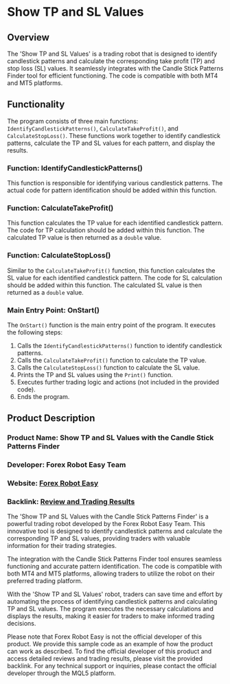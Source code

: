 # Show TP and SL Values

## Overview
The 'Show TP and SL Values' is a trading robot that is designed to identify candlestick patterns and calculate the corresponding take profit (TP) and stop loss (SL) values. It seamlessly integrates with the Candle Stick Patterns Finder tool for efficient functioning. The code is compatible with both MT4 and MT5 platforms.

## Functionality
The program consists of three main functions: `IdentifyCandlestickPatterns()`, `CalculateTakeProfit()`, and `CalculateStopLoss()`. These functions work together to identify candlestick patterns, calculate the TP and SL values for each pattern, and display the results.

### Function: IdentifyCandlestickPatterns()
This function is responsible for identifying various candlestick patterns. The actual code for pattern identification should be added within this function.

### Function: CalculateTakeProfit()
This function calculates the TP value for each identified candlestick pattern. The code for TP calculation should be added within this function. The calculated TP value is then returned as a `double` value.

### Function: CalculateStopLoss()
Similar to the `CalculateTakeProfit()` function, this function calculates the SL value for each identified candlestick pattern. The code for SL calculation should be added within this function. The calculated SL value is then returned as a `double` value.

### Main Entry Point: OnStart()
The `OnStart()` function is the main entry point of the program. It executes the following steps:
1. Calls the `IdentifyCandlestickPatterns()` function to identify candlestick patterns.
2. Calls the `CalculateTakeProfit()` function to calculate the TP value.
3. Calls the `CalculateStopLoss()` function to calculate the SL value.
4. Prints the TP and SL values using the `Print()` function.
5. Executes further trading logic and actions (not included in the provided code).
6. Ends the program.

## Product Description

### Product Name: Show TP and SL Values with the Candle Stick Patterns Finder
### Developer: Forex Robot Easy Team
### Website: [Forex Robot Easy](https://www.forexroboteasy.com/)
### Backlink: [Review and Trading Results](https://forexroboteasy.com/forex-robot-review/review-show-tp-and-sl-values-with-the-candle-stick-patterns-finder/)

The 'Show TP and SL Values with the Candle Stick Patterns Finder' is a powerful trading robot developed by the Forex Robot Easy Team. This innovative tool is designed to identify candlestick patterns and calculate the corresponding TP and SL values, providing traders with valuable information for their trading strategies.

The integration with the Candle Stick Patterns Finder tool ensures seamless functioning and accurate pattern identification. The code is compatible with both MT4 and MT5 platforms, allowing traders to utilize the robot on their preferred trading platform.

With the 'Show TP and SL Values' robot, traders can save time and effort by automating the process of identifying candlestick patterns and calculating TP and SL values. The program executes the necessary calculations and displays the results, making it easier for traders to make informed trading decisions.

Please note that Forex Robot Easy is not the official developer of this product. We provide this sample code as an example of how the product can work as described. To find the official developer of this product and access detailed reviews and trading results, please visit the provided backlink. For any technical support or inquiries, please contact the official developer through the MQL5 platform.
